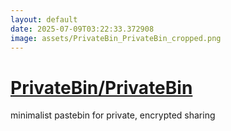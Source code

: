 ```yaml
---
layout: default
date: 2025-07-09T03:22:33.372908
image: assets/PrivateBin_PrivateBin_cropped.png
---
```


# [PrivateBin/PrivateBin](https://github.com/PrivateBin/PrivateBin)

minimalist pastebin for private, encrypted sharing
